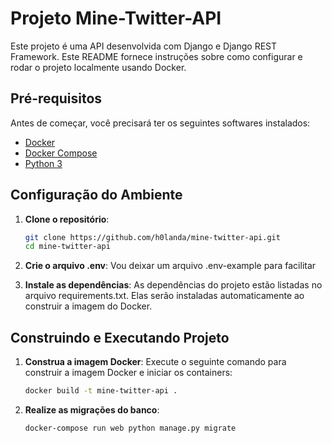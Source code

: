 # Projeto Mine-Twitter-API

Este projeto é uma API desenvolvida com Django e Django REST Framework. Este README fornece instruções sobre como configurar e rodar o projeto localmente usando Docker.

## Pré-requisitos

Antes de começar, você precisará ter os seguintes softwares instalados:

- [Docker](https://www.docker.com/get-started)
- [Docker Compose](https://docs.docker.com/compose/install/)
- [Python 3](https://python.org.br/instalacao-windows/)

## Configuração do Ambiente

1. **Clone o repositório**:

   ```bash
   git clone https://github.com/h0landa/mine-twitter-api.git
   cd mine-twitter-api
2. **Crie o arquivo .env**:
   Vou deixar um arquivo .env-example para facilitar

3. **Instale as dependências**:
   As dependências do projeto estão listadas no arquivo requirements.txt. Elas serão instaladas automaticamente ao construir a imagem do Docker.
## Construindo e Executando Projeto

1. **Construa a imagem Docker**:
   Execute o seguinte comando para construir a imagem Docker e iniciar os containers:
    ```bash
   docker build -t mine-twitter-api .
2. **Realize as migrações do banco**:
   ```bash
   docker-compose run web python manage.py migrate
